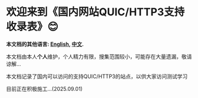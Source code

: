 # 欢迎来到《国内网站QUIC/HTTP3支持收录表》😊

**本文档的其他语言: [English](README_en.md), [中文](README.md).**

本文档由本人**个人**维护，个人精力有限，搜集范围较小，可能存在大量遗漏，敬请谅解...

本文档记录了国内可以访问的支持QUIC/HTTP3的站点，以供大家访问测试学习

目前正在积极施工...(2025.09.01)
